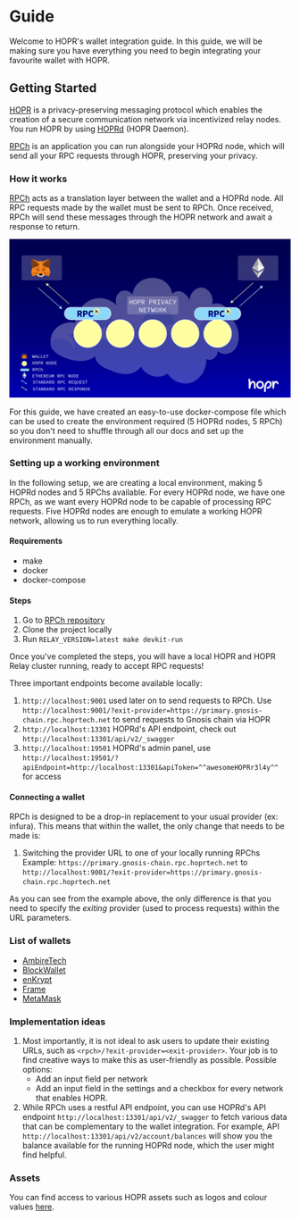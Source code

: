 # Guide

Welcome to HOPR's wallet integration guide.
In this guide, we will be making sure you have everything you need to begin integrating your favourite wallet with HOPR.

<!-- Additionally, there is a supplementary [demo](./demo) which might help assist you in your journey. -->

## Getting Started

[HOPR](https://hoprnet.org/) is a privacy-preserving messaging protocol which enables the creation of a secure communication network via incentivized relay nodes. You run HOPR by using [HOPRd](https://docs.hoprnet.org/v1.85/core/what-is-hopr) (HOPR Daemon).

[RPCh](https://github.com/hoprnet/rpch) is an application you can run alongside your HOPRd node, which will send all your RPC requests through HOPR, preserving your privacy.

### How it works

[RPCh](https://github.com/hoprnet/rpch) acts as a translation layer between the wallet and a HOPRd node.
All RPC requests made by the wallet must be sent to RPCh. Once received, RPCh will send these messages through the HOPR network and await a response to return.

![Diagram of how RPCh works](./rpch-overview.png "RPCh Overview")

For this guide, we have created an easy-to-use docker-compose file which can be used to create the environment required (5 HOPRd nodes, 5 RPCh) so you don't need to shuffle through all our docs and set up the environment manually.

### Setting up a working environment

In the following setup, we are creating a local environment, making 5 HOPRd nodes and 5 RPChs available. For every HOPRd node, we have one RPCh, as we want every HOPRd node to be capable of processing RPC requests. Five HOPRd nodes are enough to emulate a working HOPR network, allowing us to run everything locally.

#### Requirements

- make
- docker
- docker-compose

#### Steps

1. Go to [RPCh repository](https://github.com/hoprnet/rpch)
2. Clone the project locally
3. Run `RELAY_VERSION=latest make devkit-run`

Once you've completed the steps, you will have a local HOPR and HOPR Relay cluster running, ready to accept RPC requests!

Three important endpoints become available locally:

1. `http://localhost:9001` used later on to send requests to RPCh. Use `http://localhost:9001/?exit-provider=https://primary.gnosis-chain.rpc.hoprtech.net` to send requests to Gnosis chain via HOPR
2. `http://localhost:13301` HOPRd's API endpoint, check out `http://localhost:13301/api/v2/_swagger`
3. `http://localhost:19501` HOPRd's admin panel, use `http://localhost:19501/?apiEndpoint=http://localhost:13301&apiToken=^^awesomeHOPRr3l4y^^` for access

#### Connecting a wallet

RPCh is designed to be a drop-in replacement to your usual provider (ex: infura).
This means that within the wallet, the only change that needs to be made is:

1. Switching the provider URL to one of your locally running RPChs
   Example: `https://primary.gnosis-chain.rpc.hoprtech.net` to `http://localhost:9001/?exit-provider=https://primary.gnosis-chain.rpc.hoprtech.net`

As you can see from the example above, the only difference is that you need to specify the _exiting_ provider (used to process requests) within the URL parameters.

### List of wallets

- [AmbireTech](https://github.com/AmbireTech/wallet)
- [BlockWallet](https://github.com/block-wallet/extension)
- [enKrypt](https://github.com/enkryptcom/enKrypt)
- [Frame](https://github.com/floating/frame)
- [MetaMask](https://github.com/MetaMask/metamask-extension/)

### Implementation ideas

1. Most importantly, it is not ideal to ask users to update their existing URLs, such as `<rpch>/?exit-provider=<exit-provider>`. Your job is to find creative ways to make this as user-friendly as possible.
   Possible options:
   - Add an input field per network
   - Add an input field in the settings and a checkbox for every network that enables HOPR.
2. While RPCh uses a restful API endpoint, you can use HOPRd's API endpoint `http://localhost:13301/api/v2/_swagger` to fetch various data that can be complementary to the wallet integration. For example, API `http://localhost:13301/api/v2/account/balances` will show you the balance available for the running HOPRd node, which the user might find helpful.

### Assets

You can find access to various HOPR assets such as logos and colour values [here](https://drive.google.com/drive/folders/1SavIZB-ALgXZ3RBvt27l2HRvIHk6q4kB?usp=sharing).

